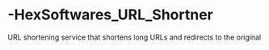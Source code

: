 # -HexSoftwares_URL_Shortner
URL shortening service that shortens long URLs and redirects to the original
